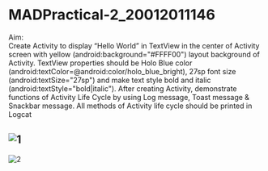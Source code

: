# MADPractical-2_20012011146

Aim:<br/>
Create Activity to display “Hello World” in TextView in the center of Activity screen with yellow (android:background="#FFFF00") layout background of Activity. TextView properties should be Holo Blue color (android:textColor=@android:color/holo_blue_bright), 27sp font size (android:textSize="27sp") and make text style bold and italic (android:textStyle="bold|italic"). After creating Activity, demonstrate functions of Activity Life Cycle by using Log message, Toast message & Snackbar message. All methods of Activity life cycle should be printed in Logcat

![1](https://user-images.githubusercontent.com/112237821/187033615-47dea56e-1c24-438d-9f01-2403b7802c42.jpg)
-------------------------------------------------------------------------------------------------------------------------------------------------------------------------
![2](https://user-images.githubusercontent.com/112237821/187036345-1cf81830-141b-42ff-9853-371b2ce5d086.jpg)

